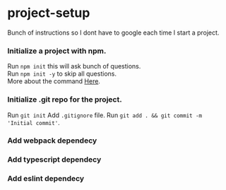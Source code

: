 # project-setup
Bunch of instructions so I dont have to google each time I start a project.

### Initialize a project with npm.
Run `npm init` this will ask bunch of questions.  
Run `npm init -y` to skip all questions.  
More about the command [Here](https://docs.npmjs.com/cli/v8/commands/npm-init).  

### Initialize .git repo for the project.
Run `git init`
Add `.gitignore` file.
Run `git add . && git commit -m 'Initial commit'`.

### Add webpack dependecy

### Add typescript dependecy

### Add eslint dependecy
